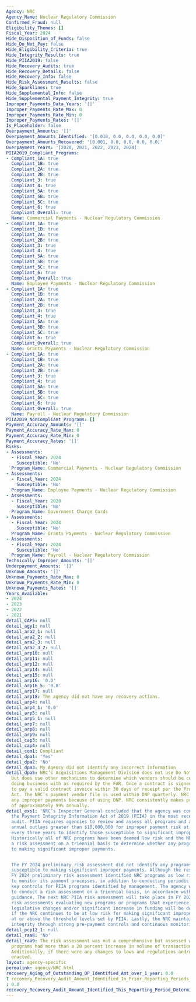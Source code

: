```yaml
---
Agency: NRC
Agency_Name: Nuclear Regulatory Commission
Confirmed_Fraud: null
Eligibility_Themes: []
Fiscal_Year: 2024
Hide_Disposition_of_Funds: false
Hide_Do_Not_Pay: false
Hide_Eligibility_Criteria: true
Hide_Integrity_Results: true
Hide_PIIA2019: false
Hide_Recovery_Audits: true
Hide_Recovery_Details: false
Hide_Recovery_Info: false
Hide_Risk_Assessment_Results: false
Hide_Sparklines: true
Hide_Supplemental_Info: false
Hide_Supplemental_Payment_Integrity: true
Improper_Payments_Data_Years: '[]'
Improper_Payments_Rate_Max: 0
Improper_Payments_Rate_Min: 0
Improper_Payments_Rates: '[]'
Is_Placeholder: false
Overpayment_Amounts: '[]'
Overpayment_Amounts_Identified: '[0.018, 0.0, 0.0, 0.0, 0.0]'
Overpayment_Amounts_Recovered: '[0.001, 0.0, 0.0, 0.0, 0.0]'
Overpayment_Years: '[2020, 2021, 2022, 2023, 2024]'
PIIA2019_Compliant_Programs:
- Compliant_1A: true
  Compliant_1B: true
  Compliant_2A: true
  Compliant_2B: true
  Compliant_3: true
  Compliant_4: true
  Compliant_5A: true
  Compliant_5B: true
  Compliant_5C: true
  Compliant_6: true
  Compliant_Overall: true
  Name: Commercial Payments - Nuclear Regulatory Commission
- Compliant_1A: true
  Compliant_1B: true
  Compliant_2A: true
  Compliant_2B: true
  Compliant_3: true
  Compliant_4: true
  Compliant_5A: true
  Compliant_5B: true
  Compliant_5C: true
  Compliant_6: true
  Compliant_Overall: true
  Name: Employee Payments - Nuclear Regulatory Commission
- Compliant_1A: true
  Compliant_1B: true
  Compliant_2A: true
  Compliant_2B: true
  Compliant_3: true
  Compliant_4: true
  Compliant_5A: true
  Compliant_5B: true
  Compliant_5C: true
  Compliant_6: true
  Compliant_Overall: true
  Name: Grants Payments - Nuclear Regulatory Commission
- Compliant_1A: true
  Compliant_1B: true
  Compliant_2A: true
  Compliant_2B: true
  Compliant_3: true
  Compliant_4: true
  Compliant_5A: true
  Compliant_5B: true
  Compliant_5C: true
  Compliant_6: true
  Compliant_Overall: true
  Name: Payroll - Nuclear Regulatory Commission
PIIA2019_NonCompliant_Programs: []
Payment_Accuracy_Amounts: '[]'
Payment_Accuracy_Rate_Max: 0
Payment_Accuracy_Rate_Min: 0
Payment_Accuracy_Rates: '[]'
Risks:
- Assessments:
  - Fiscal_Year: 2024
    Susceptible: 'No'
  Program_Name: Commercial Payments - Nuclear Regulatory Commission
- Assessments:
  - Fiscal_Year: 2024
    Susceptible: 'No'
  Program_Name: Employee Payments - Nuclear Regulatory Commission
- Assessments:
  - Fiscal_Year: 2020
    Susceptible: 'No'
  Program_Name: Government Charge Cards
- Assessments:
  - Fiscal_Year: 2024
    Susceptible: 'No'
  Program_Name: Grants Payments - Nuclear Regulatory Commission
- Assessments:
  - Fiscal_Year: 2024
    Susceptible: 'No'
  Program_Name: Payroll - Nuclear Regulatory Commission
Technically_Improper_Amounts: '[]'
Underpayment_Amounts: '[]'
Unknown_Amounts: '[]'
Unknown_Payments_Rate_Max: 0
Unknown_Payments_Rate_Min: 0
Unknown_Payments_Rates: '[]'
Years_Available:
- 2024
- 2023
- 2022
- 2021
detail_CAP5: null
detail_agy1: null
detail_ara2_1: null
detail_ara2_2: null
detail_ara2_3: null
detail_ara2_3_2: null
detail_arp10: null
detail_arp11: null
detail_arp12: null
detail_arp14: null
detail_arp15: null
detail_arp16: '0.0'
detail_arp16_5: '0.0'
detail_arp17: null
detail_arp18: The agency did not have any recovery actions.
detail_arp4: null
detail_arp4_1: '0.0'
detail_arp5: null
detail_arp5_1: null
detail_arp7: null
detail_arp8: null
detail_arp9: null
detail_cap3: null
detail_cap4: null
detail_com1: Compliant
detail_dpa1: 'Yes'
detail_dpa2: 'No'
detail_dpa3: My Agency did not identify any incorrect Information
detail_dpa5: NRC’s Acquisitions Management Division does not use Do Not Pay (DNP)
  but does use other mechanisms to determine which vendors should be considered in
  doing business with as required by the FAR. Once a contract is signed, NRC is obligated
  to pay a valid contract invoice within 30 days of receipt per the Prompt Payment
  Act. The NRC’s payment vendor file is used within DNP quarterly. NRC has not found
  any improper payments because of using DNP. NRC consistently makes proper payments
  of approximately 99% annually.
detail_exs1: 'NRC’s Inspector General concluded that the agency was compliant with
  the Payment Integrity Information Act of 2019 (PIIA) in the most recent compliance
  audit. PIIA requires agencies to review and assess all programs and activities with
  annual outlays greater than $10,000,000 for improper payment risk at least once
  every three years to identify those susceptible to significant improper payments.
  Historically all of NRC programs have been deemed low risk and the NRC conducts
  a risk assessment on a triennial basis to determine whether any programs were susceptible
  to making significant improper payments.


  The FY 2024 preliminary risk assessment did not identify any programs that were
  susceptible to making significant improper payments. Although the results of the
  FY 2024 preliminary risk assessment identified NRC programs as low risk, NRC continues
  to monitor its payment processes, in addition to conducting periodic reviews of
  key controls for PIIA programs identified by management. The agency will continue
  to conduct a risk assessment on a triennial basis, in accordance with PIIA and OMB
  guidance. The next NRC PIIA risk assessment will take place in FY 2026. In addition,
  risk assessments evaluating new programs or programs that experience any significant
  legislative changes and/or significant increase in funding will be done to determine
  if the NRC continues to be at low risk for making significant improper payments
  at or above the threshold levels set by PIIA. Lastly, the NRC maintains payment
  integrity through strong pre-payment controls and continuous monitoring.'
detail_pcp12_1: null
detail_raa8: 'No'
detail_raa9: The risk assessment was not a comprehensive but assessed whether the
  programs had more than a 20 percent increase in volume of transactions or amounts.
  Additionally, if there were any changes to laws and regulations and/or new programs
  enacted.
layout: agency-specific
permalink: agency/NRC.html
recovery_Aging_of_Outstanding_OP_Identified_Amt_over_1_year: 0.0
? recovery_Recovery_Audit_Amount_Identified_In_Prior_Reporting_Periods_Determined_Not_Collectable_During_This_Reporting_Period
: 0.0
recovery_Recovery_Audit_Amount_Identified_This_Reporting_Period_Determined_Not_Collectable_Rate: 0.0
---
```


